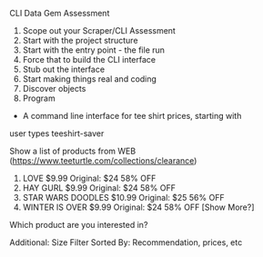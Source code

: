 CLI Data Gem Assessment

1. Scope out your Scraper/CLI Assessment
2. Start with the project structure
3. Start with the entry point - the file run
4. Force that to build the CLI interface
5. Stub out the interface
6. Start making things real and coding
7. Discover objects
8. Program

- A command line interface for tee shirt prices, starting with

user types teeshirt-saver

Show a list of products from WEB (https://www.teeturtle.com/collections/clearance)

1. LOVE               $9.99       Original: $24      58% OFF
2. HAY GURL           $9.99       Original: $24      58% OFF
3. STAR WARS DOODLES  $10.99      Original: $25      56% OFF
4. WINTER IS OVER     $9.99       Original: $24      58% OFF
[Show More?]

Which product are you interested in?

Additional:
  Size Filter
  Sorted By: Recommendation, prices, etc
